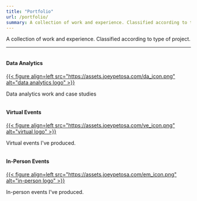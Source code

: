 ```yaml
---
title: "Portfolio"
url: /portfolio/
summary: A collection of work and experience. Classified according to type of project.
---
```

<main class="main">
      <p>
      A collection of work and experience. Classified according to type of project.
      </p>
      <hr>
   <div id="columncards">
   <div class="row">
      <div class="column">
         <div class="card"> 
            <h4 class="card-color">Data Analytics</h4>
            <a href="https://www.joeypetosa.com/portfolio/data-analytics/">
            {{< figure align=left src="https://assets.joeypetosa.com/da_icon.png" alt="data analytics logo" >}}</a>
            <p class="card-color">
               Data analytics work and case studies
            </p>
         </div>
      </div>
      <div class="column">
         <div class="card">
            <h4 class="card-color">Virtual Events</h4>
            <a href="https://www.joeypetosa.com/portfolio/virtual-events/">
            {{< figure align=left src="https://assets.joeypetosa.com/ve_icon.png" alt="virtual logo" >}}</a>
            <p class="card-color">
               Virtual events I've produced.
            </p>
         </div>
      </div>
      <div class="column">
         <div class="card">
            <h4 class="card-color">In-Person Events</h4>
            <a href="https://www.joeypetosa.com/portfolio/in-person-events/">
            {{< figure align=left src="https://assets.joeypetosa.com/em_icon.png" alt="in-person logo" >}}</a>
            <p class="card-color">
               In-person events I've produced.
            </p>
         </div>
      </div>
   </div>
   </div
</main>